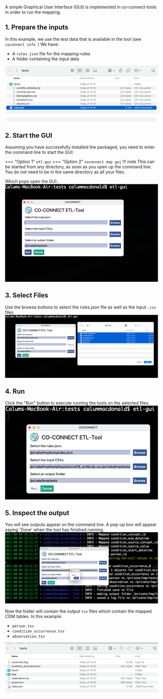 A simple Graphical User Interface (GUI) is implemented in co-connect-tools in order to run the mapping.


## 1. Prepare the inputs

In this example, we use the test data that is available in the tool (see `coconnect info `)
We have:  

* A `rules.json` file for the mapping-rules  
* A folder containing the input data  

![](../images/gui_files.png)

## 2. Start the GUI

Assuming you have successfully installed the packaged, you need to enter the command line to start the GUI:

=== "Option 1" 
    ```
    etl-gui
    ```
=== "Option 2" 
    ```
    coconnect map gui
    ```
!!! note
    This can be started from any directory, as soon as you open up the command line. You do not need to be in the same directory as all your files.


Which pops open the GUI..
![](../images/gui_1.png)

## 3. Select Files

Use the browse buttons to select the rules.json file as well as the input `.csv` files
![](../images/gui_2.png)

## 4. Run

Click the "Run" button to execute running the tools on the selected files. 
![](../images/gui_3.png)

## 5. Inspect the output

You will see outputs appear on the command line. A pop-up box will appear saying 'Done' when the tool has finished running.
![](../images/gui_4.png)

Now the folder will contain the output `tsv` files which contain the mapped CDM tables. In this example:  

* `person.tsv`  
* `condition_occurrence.tsv`  
* `observation.tsv`  

![](../images/gui_out.png)

